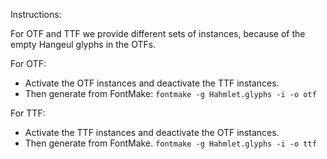 Instructions:

For OTF and TTF we provide different sets of instances, because of the empty Hangeul glyphs in the OTFs.

For OTF:
- Activate the OTF instances and deactivate the TTF instances.
- Then generate from FontMake:
`fontmake -g Hahmlet.glyphs -i -o otf`

For TTF:
- Activate the TTF instances and deactivate the OTF instances.
- Then generate from FontMake.
`fontmake -g Hahmlet.glyphs -i -o ttf`
